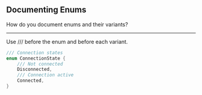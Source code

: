 ## Documenting Enums

How do you document enums and their variants?

---

Use /// before the enum and before each variant.

```rust
/// Connection states
enum ConnectionState {
    /// Not connected
    Disconnected,
    /// Connection active
    Connected,
}
```

